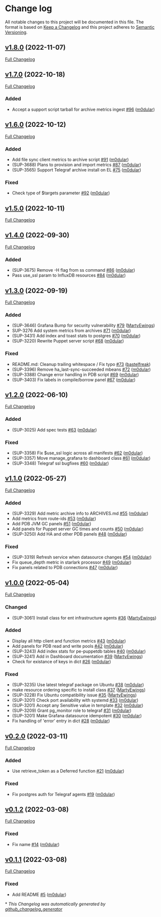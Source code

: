 # Change log

All notable changes to this project will be documented in this file. The format is based on [Keep a Changelog](http://keepachangelog.com/en/1.0.0/) and this project adheres to [Semantic Versioning](http://semver.org).

## [v1.8.0](https://github.com/puppetlabs/puppet_operational_dashboards/tree/v1.8.0) (2022-11-07)

[Full Changelog](https://github.com/puppetlabs/puppet_operational_dashboards/compare/v1.7.0...v1.8.0)

## [v1.7.0](https://github.com/puppetlabs/puppet_operational_dashboards/tree/v1.7.0) (2022-10-18)

[Full Changelog](https://github.com/puppetlabs/puppet_operational_dashboards/compare/v1.6.0...v1.7.0)

### Added

- Accept a support script tarball for archive metrics ingest [\#96](https://github.com/puppetlabs/puppet_operational_dashboards/pull/96) ([m0dular](https://github.com/m0dular))

## [v1.6.0](https://github.com/puppetlabs/puppet_operational_dashboards/tree/v1.6.0) (2022-10-12)

[Full Changelog](https://github.com/puppetlabs/puppet_operational_dashboards/compare/v1.5.0...v1.6.0)

### Added

- Add file sync client metrics to archive script [\#91](https://github.com/puppetlabs/puppet_operational_dashboards/pull/91) ([m0dular](https://github.com/m0dular))
- \(SUP-3688\) Plans to provision and import metrics [\#87](https://github.com/puppetlabs/puppet_operational_dashboards/pull/87) ([m0dular](https://github.com/m0dular))
- \(SUP-3565\) Support Telegraf archive install on EL [\#75](https://github.com/puppetlabs/puppet_operational_dashboards/pull/75) ([m0dular](https://github.com/m0dular))

### Fixed

- Check type of $targets parameter [\#92](https://github.com/puppetlabs/puppet_operational_dashboards/pull/92) ([m0dular](https://github.com/m0dular))

## [v1.5.0](https://github.com/puppetlabs/puppet_operational_dashboards/tree/v1.5.0) (2022-10-11)

[Full Changelog](https://github.com/puppetlabs/puppet_operational_dashboards/compare/v1.4.0...v1.5.0)

## [v1.4.0](https://github.com/puppetlabs/puppet_operational_dashboards/tree/v1.4.0) (2022-09-30)

[Full Changelog](https://github.com/puppetlabs/puppet_operational_dashboards/compare/v1.3.0...v1.4.0)

### Added

- \(SUP-3675\) Remove -H flag from ss command [\#86](https://github.com/puppetlabs/puppet_operational_dashboards/pull/86) ([m0dular](https://github.com/m0dular))
- Pass use\_ssl param to InfluxDB resources [\#84](https://github.com/puppetlabs/puppet_operational_dashboards/pull/84) ([m0dular](https://github.com/m0dular))

## [v1.3.0](https://github.com/puppetlabs/puppet_operational_dashboards/tree/v1.3.0) (2022-09-19)

[Full Changelog](https://github.com/puppetlabs/puppet_operational_dashboards/compare/v1.2.0...v1.3.0)

### Added

- \(SUP-3646\) Grafana Bump for security vulnerability [\#79](https://github.com/puppetlabs/puppet_operational_dashboards/pull/79) ([MartyEwings](https://github.com/MartyEwings))
- SUP-3276 Add system metrics from archives [\#71](https://github.com/puppetlabs/puppet_operational_dashboards/pull/71) ([m0dular](https://github.com/m0dular))
- \(SUP-3431\) Add index and toast stats to postgres [\#70](https://github.com/puppetlabs/puppet_operational_dashboards/pull/70) ([m0dular](https://github.com/m0dular))
- \(SUP-3220\) Rewrite Puppet server script [\#68](https://github.com/puppetlabs/puppet_operational_dashboards/pull/68) ([m0dular](https://github.com/m0dular))

### Fixed

- README.md: Cleanup trailing whitespace  / Fix typo [\#73](https://github.com/puppetlabs/puppet_operational_dashboards/pull/73) ([bastelfreak](https://github.com/bastelfreak))
- \(SUP-3396\) Remove ha\_last-sync-succeeded mbeans [\#72](https://github.com/puppetlabs/puppet_operational_dashboards/pull/72) ([m0dular](https://github.com/m0dular))
- \(SUP-3388\) Change error handling in PDB script [\#69](https://github.com/puppetlabs/puppet_operational_dashboards/pull/69) ([m0dular](https://github.com/m0dular))
- \(SUP-3403\) Fix labels in compile/borrow panel [\#67](https://github.com/puppetlabs/puppet_operational_dashboards/pull/67) ([m0dular](https://github.com/m0dular))

## [v1.2.0](https://github.com/puppetlabs/puppet_operational_dashboards/tree/v1.2.0) (2022-06-10)

[Full Changelog](https://github.com/puppetlabs/puppet_operational_dashboards/compare/v1.1.0...v1.2.0)

### Added

- \(SUP-3025\) Add spec tests [\#63](https://github.com/puppetlabs/puppet_operational_dashboards/pull/63) ([m0dular](https://github.com/m0dular))

### Fixed

- \(SUP-3358\) Fix $use\_ssl logic across all manifests [\#62](https://github.com/puppetlabs/puppet_operational_dashboards/pull/62) ([m0dular](https://github.com/m0dular))
- \(SUP-3357\) Move manage\_grafana to dashboard class [\#61](https://github.com/puppetlabs/puppet_operational_dashboards/pull/61) ([m0dular](https://github.com/m0dular))
- \(SUP-3348\) Telegraf ssl bugfixes [\#60](https://github.com/puppetlabs/puppet_operational_dashboards/pull/60) ([m0dular](https://github.com/m0dular))

## [v1.1.0](https://github.com/puppetlabs/puppet_operational_dashboards/tree/v1.1.0) (2022-05-27)

[Full Changelog](https://github.com/puppetlabs/puppet_operational_dashboards/compare/v1.0.0...v1.1.0)

### Added

- \(SUP-3329\) Add metric archive info to ARCHIVES.md [\#55](https://github.com/puppetlabs/puppet_operational_dashboards/pull/55) ([m0dular](https://github.com/m0dular))
- Add metrics from route-ids [\#53](https://github.com/puppetlabs/puppet_operational_dashboards/pull/53) ([m0dular](https://github.com/m0dular))
- Add PDB JVM GC panels [\#51](https://github.com/puppetlabs/puppet_operational_dashboards/pull/51) ([m0dular](https://github.com/m0dular))
- Add panels for Puppet server GC times and counts [\#50](https://github.com/puppetlabs/puppet_operational_dashboards/pull/50) ([m0dular](https://github.com/m0dular))
- \(SUP-3250\) Add HA and other PDB panels [\#48](https://github.com/puppetlabs/puppet_operational_dashboards/pull/48) ([m0dular](https://github.com/m0dular))

### Fixed

- \(SUP-3319\) Refresh service when datasource changes [\#54](https://github.com/puppetlabs/puppet_operational_dashboards/pull/54) ([m0dular](https://github.com/m0dular))
- Fix queue\_depth metric in starlark processor [\#49](https://github.com/puppetlabs/puppet_operational_dashboards/pull/49) ([m0dular](https://github.com/m0dular))
- Fix panels related to PDB connections [\#47](https://github.com/puppetlabs/puppet_operational_dashboards/pull/47) ([m0dular](https://github.com/m0dular))

## [v1.0.0](https://github.com/puppetlabs/puppet_operational_dashboards/tree/v1.0.0) (2022-05-04)

[Full Changelog](https://github.com/puppetlabs/puppet_operational_dashboards/compare/v0.2.0...v1.0.0)

### Changed

- \(SUP-3061\) Install class for ent infrastructure agents [\#36](https://github.com/puppetlabs/puppet_operational_dashboards/pull/36) ([MartyEwings](https://github.com/MartyEwings))

### Added

- Display all http client and function metrics [\#43](https://github.com/puppetlabs/puppet_operational_dashboards/pull/43) ([m0dular](https://github.com/m0dular))
- Add panels for PDB read and write pools [\#42](https://github.com/puppetlabs/puppet_operational_dashboards/pull/42) ([m0dular](https://github.com/m0dular))
- \(SUP-3243\) Add index stats for pe-puppetdb tables [\#40](https://github.com/puppetlabs/puppet_operational_dashboards/pull/40) ([m0dular](https://github.com/m0dular))
- \(SUP-3241\) Add in Dashboard documentation [\#39](https://github.com/puppetlabs/puppet_operational_dashboards/pull/39) ([MartyEwings](https://github.com/MartyEwings))
- Check for existance of keys in dict [\#26](https://github.com/puppetlabs/puppet_operational_dashboards/pull/26) ([m0dular](https://github.com/m0dular))

### Fixed

- \(SUP-3235\) Use latest telegraf package on Ubuntu [\#38](https://github.com/puppetlabs/puppet_operational_dashboards/pull/38) ([m0dular](https://github.com/m0dular))
- make resource ordering specific to install class [\#37](https://github.com/puppetlabs/puppet_operational_dashboards/pull/37) ([MartyEwings](https://github.com/MartyEwings))
- \(SUP-3228\) Fix Ubuntu compatibility issue [\#35](https://github.com/puppetlabs/puppet_operational_dashboards/pull/35) ([MartyEwings](https://github.com/MartyEwings))
- \(SUP-3201\) Check port availability with systemd [\#33](https://github.com/puppetlabs/puppet_operational_dashboards/pull/33) ([m0dular](https://github.com/m0dular))
- \(SUP-3201\) Accept any Sensitive value in template [\#32](https://github.com/puppetlabs/puppet_operational_dashboards/pull/32) ([m0dular](https://github.com/m0dular))
- \(SUP-3209\) Grant pg\_monitor role to telegraf [\#31](https://github.com/puppetlabs/puppet_operational_dashboards/pull/31) ([m0dular](https://github.com/m0dular))
- \(SUP-3201\) Make Grafana datasource idempotent [\#30](https://github.com/puppetlabs/puppet_operational_dashboards/pull/30) ([m0dular](https://github.com/m0dular))
- Fix handling of 'error' entry in dict [\#28](https://github.com/puppetlabs/puppet_operational_dashboards/pull/28) ([m0dular](https://github.com/m0dular))

## [v0.2.0](https://github.com/puppetlabs/puppet_operational_dashboards/tree/v0.2.0) (2022-03-11)

[Full Changelog](https://github.com/puppetlabs/puppet_operational_dashboards/compare/v0.1.2...v0.2.0)

### Added

- Use retrieve\_token as a Deferred function [\#21](https://github.com/puppetlabs/puppet_operational_dashboards/pull/21) ([m0dular](https://github.com/m0dular))

### Fixed

- Fix postgres auth for Telegraf agents [\#19](https://github.com/puppetlabs/puppet_operational_dashboards/pull/19) ([m0dular](https://github.com/m0dular))

## [v0.1.2](https://github.com/puppetlabs/puppet_operational_dashboards/tree/v0.1.2) (2022-03-08)

[Full Changelog](https://github.com/puppetlabs/puppet_operational_dashboards/compare/v0.1.1...v0.1.2)

### Fixed

- Fix name [\#14](https://github.com/puppetlabs/puppet_operational_dashboards/pull/14) ([m0dular](https://github.com/m0dular))

## [v0.1.1](https://github.com/puppetlabs/puppet_operational_dashboards/tree/v0.1.1) (2022-03-08)

[Full Changelog](https://github.com/puppetlabs/puppet_operational_dashboards/compare/d9a8f5e0fcdd1a64d95fec8a39eda863c0697e0e...v0.1.1)

### Fixed

- Add README [\#5](https://github.com/puppetlabs/puppet_operational_dashboards/pull/5) ([m0dular](https://github.com/m0dular))



\* *This Changelog was automatically generated by [github_changelog_generator](https://github.com/github-changelog-generator/github-changelog-generator)*
